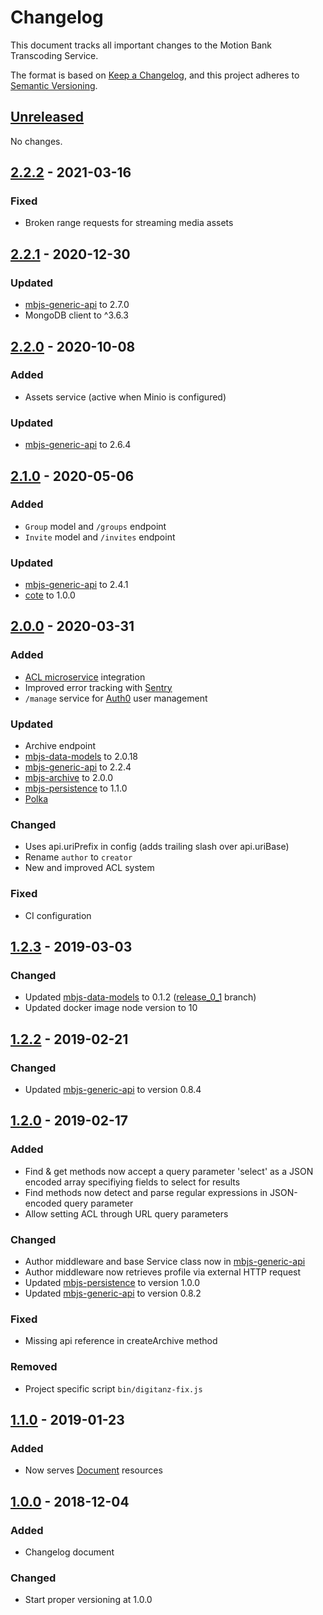 # Changelog

This document tracks all important changes to the Motion Bank Transcoding Service.

The format is based on [Keep a Changelog](https://keepachangelog.com/en/1.0.0/),
and this project adheres to [Semantic Versioning](https://semver.org/spec/v2.0.0.html).

## [Unreleased]

No changes.


## [2.2.2] - 2021-03-16

### Fixed

- Broken range requests for streaming media assets


## [2.2.1] - 2020-12-30

### Updated

- [mbjs-generic-api](https://gitlab.rlp.net/motionbank/mbjs/generic-api)
to 2.7.0
- MongoDB client to ^3.6.3


## [2.2.0] - 2020-10-08

### Added

- Assets service (active when Minio is configured)

### Updated

- [mbjs-generic-api](https://gitlab.rlp.net/motionbank/mbjs/generic-api)
to 2.6.4


## [2.1.0] - 2020-05-06

### Added

- `Group` model and `/groups` endpoint
- `Invite` model and `/invites` endpoint

### Updated

- [mbjs-generic-api](https://gitlab.rlp.net/motionbank/mbjs/generic-api)
to 2.4.1
- [cote](https://github.com/dashersw/cote)
to 1.0.0


## [2.0.0] - 2020-03-31

### Added

- [ACL microservice](https://gitlab.rlp.net/motionbank/microservices/acl) integration
- Improved error tracking with [Sentry](https://sentry.io)
- `/manage` service for [Auth0](https://auth0.com) user management

### Updated

- Archive endpoint
- [mbjs-data-models](https://gitlab.rlp.net/motionbank/mbjs/data-models)
to 2.0.18
- [mbjs-generic-api](https://gitlab.rlp.net/motionbank/mbjs/generic-api)
to 2.2.4
- [mbjs-archive](https://gitlab.rlp.net/motionbank/mbjs/archive)
to 2.0.0
- [mbjs-persistence](https://gitlab.rlp.net/motionbank/mbjs/persistence)
to 1.1.0
- [Polka](https://github.com/lukeed/polka)

### Changed

- Uses api.uriPrefix in config (adds trailing slash over api.uriBase)
- Rename `author` to `creator`
- New and improved ACL system

### Fixed

- CI configuration


## [1.2.3] - 2019-03-03

### Changed

- Updated [mbjs-data-models](https://gitlab.rlp.net/motionbank/mbjs/data-models)
to 0.1.2 ([release_0_1](https://gitlab.rlp.net/motionbank/mbjs/data-models/commits/release_0_1)
branch)
- Updated docker image node version to 10


## [1.2.2] - 2019-02-21

### Changed

- Updated [mbjs-generic-api](https://gitlab.rlp.net/motionbank/mbjs/generic-api) to version 0.8.4


## [1.2.0] - 2019-02-17

### Added

- Find & get methods now accept a query parameter 'select' as a JSON encoded array specifiying fields to select for results
- Find methods now detect and parse regular expressions in JSON-encoded query parameter
- Allow setting ACL through URL query parameters

### Changed

- Author middleware and base Service class now in [mbjs-generic-api](https://gitlab.rlp.net/motionbank/mbjs/generic-api)
- Author middleware now retrieves profile via external HTTP request
- Updated [mbjs-persistence](https://gitlab.rlp.net/motionbank/mbjs/persistence) to version 1.0.0
- Updated [mbjs-generic-api](https://gitlab.rlp.net/motionbank/mbjs/generic-api) to version 0.8.2

### Fixed

- Missing api reference in createArchive method

### Removed

- Project specific script `bin/digitanz-fix.js`


## [1.1.0] - 2019-01-23

### Added

- Now serves [Document](https://gitlab.rlp.net/motionbank/mbjs/data-models/tree/master/src/models/document) resources


## [1.0.0] - 2018-12-04

### Added

- Changelog document

### Changed

- Start proper versioning at 1.0.0


[Unreleased]: https://gitlab.rlp.net/motionbank/api/compare/v2.2.2...release_2_2
[2.2.2]: https://gitlab.rlp.net/motionbank/api/compare/v2.2.1...v2.2.2
[2.2.1]: https://gitlab.rlp.net/motionbank/api/compare/v2.2.0...v2.2.1
[2.2.0]: https://gitlab.rlp.net/motionbank/api/compare/v2.1.0...v2.2.0
[2.1.0]: https://gitlab.rlp.net/motionbank/api/compare/v2.0.0...v2.1.0
[2.0.0]: https://gitlab.rlp.net/motionbank/api/compare/v1.2.3...v2.0.0
[1.2.3]: https://gitlab.rlp.net/motionbank/api/compare/v1.2.2...v1.2.3
[1.2.2]: https://gitlab.rlp.net/motionbank/api/compare/v1.2.0...v1.2.2
[1.2.0]: https://gitlab.rlp.net/motionbank/api/compare/v1.1.0...v1.2.0
[1.1.0]: https://gitlab.rlp.net/motionbank/api/compare/v1.0.0...v1.1.0
[1.0.0]: https://gitlab.rlp.net/motionbank/api/compare/initial...v1.0.0
